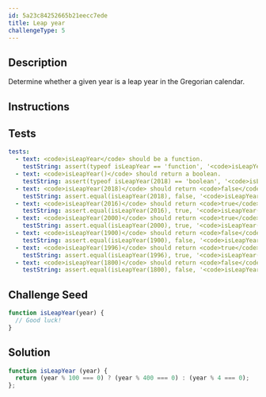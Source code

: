 ```yaml
---
id: 5a23c84252665b21eecc7ede
title: Leap year
challengeType: 5
---
```


## Description
<section id='description'>
Determine whether a given year is a leap year in the Gregorian calendar.
</section>

## Instructions
<section id='instructions'>

</section>

## Tests
<section id='tests'>

``` yml
tests:
  - text: <code>isLeapYear</code> should be a function.
    testString: assert(typeof isLeapYear == 'function', '<code>isLeapYear</code> should be a function.');
  - text: <code>isLeapYear()</code> should return a boolean.
    testString: assert(typeof isLeapYear(2018) == 'boolean', '<code>isLeapYear()</code> should return a boolean.');
  - text: <code>isLeapYear(2018)</code> should return <code>false</code>.
    testString: assert.equal(isLeapYear(2018), false, '<code>isLeapYear(2018)</code> should return <code>false</code>.');
  - text: <code>isLeapYear(2016)</code> should return <code>true</code>.
    testString: assert.equal(isLeapYear(2016), true, '<code>isLeapYear(2016)</code> should return <code>true</code>.');
  - text: <code>isLeapYear(2000)</code> should return <code>true</code>.
    testString: assert.equal(isLeapYear(2000), true, '<code>isLeapYear(2000)</code> should return <code>true</code>.');
  - text: <code>isLeapYear(1900)</code> should return <code>false</code>.
    testString: assert.equal(isLeapYear(1900), false, '<code>isLeapYear(1900)</code> should return <code>false</code>.');
  - text: <code>isLeapYear(1996)</code> should return <code>true</code>.
    testString: assert.equal(isLeapYear(1996), true, '<code>isLeapYear(1996)</code> should return <code>true</code>.');
  - text: <code>isLeapYear(1800)</code> should return <code>false</code>.
    testString: assert.equal(isLeapYear(1800), false, '<code>isLeapYear(1800)</code> should return <code>false</code>.');
```

</section>

## Challenge Seed
<section id='challengeSeed'>
<div id='js-seed'>

```js
function isLeapYear(year) {
  // Good luck!
}
```

</div>
</section>

## Solution
<section id='solution'>

```js
function isLeapYear (year) {
  return (year % 100 === 0) ? (year % 400 === 0) : (year % 4 === 0);
};
```

</section>